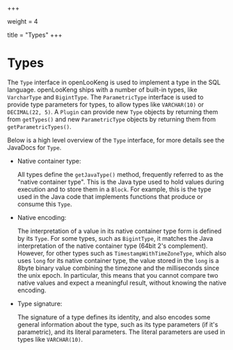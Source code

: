 +++

weight = 4

title = "Types"
+++

# Types

The `Type` interface in openLooKeng is used to implement a type in the SQL language. openLooKeng ships with a number of built-in types, like `VarcharType` and `BigintType`. The `ParametricType` interface is used to provide type
parameters for types, to allow types like `VARCHAR(10)` or `DECIMAL(22, 5)`. A `Plugin` can provide new `Type` objects by returning them from `getTypes()` and new `ParametricType` objects by returning them from `getParametricTypes()`.

Below is a high level overview of the `Type` interface, for more details see the JavaDocs for `Type`.

-   Native container type:

    All types define the `getJavaType()` method, frequently referred to as the \"native container type\". This is the Java type used to hold values during execution and to store them in a `Block`. For example,
    this is the type used in the Java code that implements functions that produce or consume this `Type`.
    
-   Native encoding:

    The interpretation of a value in its native container type form is defined by its `Type`. For some types, such as `BigintType`, it matches the Java interpretation of the native container type (64bit 2\'s complement). However, for other types such as `TimestampWithTimeZoneType`, which also uses `long` for its native container type, the value stored in the `long` is a 8byte binary value combining the timezone and the milliseconds since the unix  epoch. In particular, this means that you cannot compare two native values and expect a meaningful result, without knowing the native encoding.
    
-   Type signature:

    The signature of a type defines its identity, and also encodes some general information about the type, such as its type parameters (if it\'s parametric), and its literal parameters. The literal parameters are used in types like `VARCHAR(10)`.
